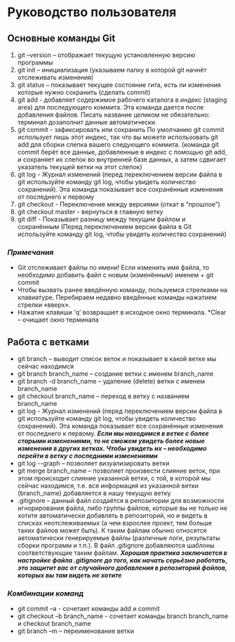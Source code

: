 # Руководство пользователя

## Основные команды Git

1. git –version – отображает текущую установленную версию программы
2. git init – инициализация (указываем папку в которой git начнёт отслеживать изменения)
3. git status – показывает текущее состояние гита, есть ли изменения которые нужно сохранить (сделать commit)
4. git add - добавляет содержимое рабочего каталога в индекс (staging area) для последующего коммита. Эта команда дается после добавления файлов. Писать название целиком не обязательно: терминал дозаполнит данные автоматически.
5. git commit - зафиксировать или сохранить По умолчанию git commit использует лишь этот индекс, так что вы можете использовать git add для сборки слепка вашего следующего коммита. (команда git commit берёт все данные, добавленные в индекс с помощью git add, и сохраняет их слепок во внутренней базе данных, а затем сдвигает указатель текущей ветки на этот слепок)
6. git log - Журнал изменений (перед переключением версии файла в git используйте команду git log, чтобы увидеть количество сохранений). Эта команда показывает все сохранённые изменения от последнего к первому
7. git checkout - Переключение между версиями (откат в “прошлое”)
8. git checkout master - вернуться в главную ветку
9. git diff - Показывает разницу между текущим файлом и сохранённым (Перед переключением версии файла в Git используйте команду git log, чтобы увидеть количество сохранений)

### _Примечания_

* Git отслеживает файлы по имени! Если изменить имя файла, то необходимо добавить файл с новым (изменённым) именем + git commit
* Чтобы вызвать ранее введённую команду, пользуемся стрелками на клавиатуре. Перебираем недавно введённые команды нажатием стрелки «вверх».
* Нажатие клавиши ‘q’ возвращает в исходное окно терминала.
 *Clear – очищает окно терминала

## Работа с ветками

* git branch – выводит список веток и показывает в какой ветке мы сейчас находимся
* git branch branch_name – создание ветки с именем branch_name
* git branch -d branch_name – удаление (delete) ветки с именем branch_name
* git checkout branch_name – переход в ветку с названием branch_name
* git log - Журнал изменений (перед переключением версии файла в git используйте команду git log, чтобы увидеть количество сохранений). Эта команда показывает все сохранённые изменения от последнего к первому. _**Если мы находимся в ветке с более старыми изменениями, то не сможем увидеть более новые изменения в других ветках. Чтобы увидеть их – необходимо перейти в ветку с последними изменениями**_
* git log --graph – позволяет визуализировать ветки
* git merge branch_name – позволяет произвести слияние веток, при этом происходит слияние указанной ветки, с той, в которой мы сейчас находимся, т.е. вся информация из указанной ветки (branch_name) добавляется в нашу текущую ветку
* .gitignore – данный файл создаётся в репозитории для возможности игнорирования файла, либо группы файлов, которые вы не только не хотите автоматически добавлять в репозиторий, но и видеть в списках неотслеживаемых (а чем взрослее проект, тем больше таких файлов может быть). К таким файлам обычно относятся автоматически генерируемые файлы (различные логи, результаты сборки программ и т.п.). В файл .gitignore добавляются шаблоны соответствующие таким файлам. _**Хорошая практика заключается в настройке файла .gitignore до того, как начать серьёзно работать, это защитит вас от случайного добавления в репозиторий файлов, которых вы там видеть не хотите**_

### _Комбинации команд_

* git commit –a  -  сочетает команды add и commit
* git checkout –b  branch_name  -  сочетает команды branch branch_name и checkout branch_name
* git branch –m – переименование ветки
